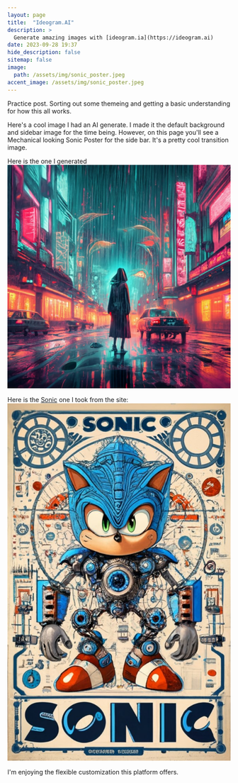 ```yaml
---
layout: page
title:  "Ideogram.AI"
description: >
  Generate amazing images with [ideogram.ia](https://ideogram.ai)
date: 2023-09-28 19:37
hide_description: false
sitemap: false
image:
  path: /assets/img/sonic_poster.jpeg
accent_image: /assets/img/sonic_poster.jpeg
---
```


Practice post. Sorting out some themeing and getting a basic understanding for how this all works.

Here's a cool image I had an AI generate. I made it the default background and sidebar image for the time being. However, on this page you'll see a Mechanical looking Sonic Poster for the side bar. It's a pretty cool transition image.

Here is the one I generated
![](/blog/assets/img/dark_rain.jpeg)

Here is the [Sonic](https://ideogram.ai/g/TPa3EyJ0S7ahYXx8Qo552Q/3) one I took from the site:
![](/assets/img/sonic_poster.jpeg)

I'm enjoying the flexible customization this platform offers. 
